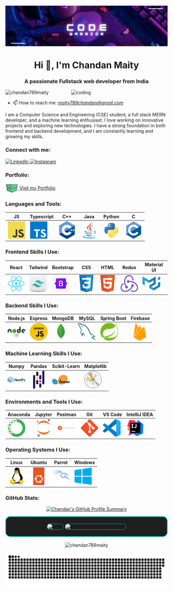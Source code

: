 ![logo](https://github.com/chandan789maity/chandan789maity/blob/main/1.png)
<h1 align="center">Hi 👋, I'm Chandan Maity</h1>
<h3 align="center">A passionate Fullstack web developer from India</h3>
<img align="right" alt="coding" width="300" src="https://github.com/chandan789maity/chandan789maity/blob/main/?size=626&ext=jpg&ga=GA1.1.1536215559.1703188933&semt=ais">

<p align="left"> <img src="https://komarev.com/ghpvc/?username=chandan789maity&label=Profile%20views&color=0e75b6&style=flat" alt="chandan789maity" /> </p>

- 📫 How to reach me: *maity789chandan@gmail.com*

I am a Computer Science and Engineering (CSE) student, a full stack MERN developer, and a machine learning enthusiast. I love working on innovative projects and exploring new technologies. I have a strong foundation in both frontend and backend development, and I am constantly learning and growing my skills.

<h3 align="left">Connect with me:</h3>
<p align="left">
  <a href="https://linkedin.com/in/chandan-maity-4b7643265/" target="blank">
    <img align="center" src="https://raw.githubusercontent.com/rahuldkjain/github-profile-readme-generator/master/src/images/icons/Social/linked-in-alt.svg" alt="LinkedIn" height="30" width="40"/>
  </a>
  <a href="https://instagram.com/chandan_maity_789/" target="blank">
    <img align="center" src="https://raw.githubusercontent.com/rahuldkjain/github-profile-readme-generator/master/src/images/icons/Social/instagram.svg" alt="Instagram" height="30" width="40"/>
  </a>
</p>

<h3 align="left">Portfolio:</h3>
<p align="left">
  <a href="https://portfolio-chandan-maity.vercel.app/" target="_blank" rel="noreferrer">
    <img align="center" src="https://raw.githubusercontent.com/devicons/devicon/master/icons/devicon/devicon-original.svg" alt="Portfolio" height="30" width="40" class="rounded-lg"/>
    Visit my Portfolio
  </a>
</p>

<h3 align="left">Languages and Tools:</h3>
<table>
  <thead>
    <tr>
      <th>JS</th>
      <th>Typescript</th>
      <th>C++</th>
      <th>Java</th>
      <th>Python</th>
      <th>C</th>
    </tr>
  </thead>
  <tbody>
    <tr>
      <td><img src="https://github.com/devicons/devicon/blob/master/icons/javascript/javascript-original.svg" title="JavaScript" alt="JavaScript" width="55" height="55"/></td>
      <td><img src="https://github.com/devicons/devicon/blob/master/icons/typescript/typescript-original.svg" title="Typescript" alt="Typescript" width="55" height="55"/></td>
      <td><img src="https://github.com/devicons/devicon/blob/master/icons/cplusplus/cplusplus-original.svg" title="C++" alt="C++" width="55" height="55"/></td>
      <td><img src="https://github.com/devicons/devicon/blob/master/icons/java/java-original.svg" title="Java" alt="Java" width="55" height="55"/></td>
      <td><img src="https://github.com/devicons/devicon/blob/master/icons/python/python-original.svg" title="Python" alt="Python" width="55" height="55"/></td>
      <td><img src="https://github.com/devicons/devicon/blob/master/icons/c/c-original.svg" title="C" alt="C" width="55" height="55"/></td>
    </tr>
  </tbody>
</table>

<h3 align="left">Frontend Skills I Use:</h3>
<table>
  <thead>
    <tr>
      <th>React</th>
      <th>Tailwind</th>
      <th>Bootstrap</th>
      <th>CSS</th>
      <th>HTML</th>
      <th>Redux</th>
      <th>Material UI</th>
    </tr>
  </thead>
  <tbody>
    <tr>
      <td><img src="https://github.com/devicons/devicon/blob/master/icons/react/react-original.svg" title="React" alt="React" width="55" height="55"/></td>
      <td><img src="https://github.com/chandan789maity/chandan789maity/blob/main/tailwind.png" title="Tailwind" alt="Tailwind" width="55" height="55"/></td>
      <td><img src="https://github.com/chandan789maity/chandan789maity/blob/main/boot.png" title="Bootstrap" alt="Bootstrap" width="55" height="55"/></td>
      <td><img src="https://github.com/devicons/devicon/blob/master/icons/css3/css3-original.svg" title="CSS" alt="CSS" width="55" height="55"/></td>
      <td><img src="https://github.com/devicons/devicon/blob/master/icons/html5/html5-original.svg" title="HTML" alt="HTML" width="55" height="55"/></td>
      <td><img src="https://github.com/devicons/devicon/blob/master/icons/redux/redux-original.svg" title="Redux" alt="Redux" width="55" height="55"/></td>
      <td><img src="https://github.com/devicons/devicon/blob/master/icons/materialui/materialui-original.svg" title="Material UI" alt="Material UI" width="55" height="55"/></td>
    </tr>
  </tbody>
</table>

<h3>Backend Skills I Use:</h3>
<table>
  <thead>
    <tr>
      <th>Node.js</th>
      <th>Express</th>
      <th>MongoDB</th>
      <th>MySQL</th>
      <th>Spring Boot</th>
      <th>Firebase</th>
    </tr>
  </thead>
  <tbody>
    <tr>
      <td><img src="https://github.com/devicons/devicon/blob/master/icons/nodejs/nodejs-original-wordmark.svg" title="NodeJS" alt="NodeJS" width="55" height="55"/></td>
      <td><img src="https://github.com/chandan789maity/chandan789maity/blob/main/express.png" title="Express" alt="Express" width="55" height="55"/></td>
      <td><img src="https://github.com/devicons/devicon/blob/master/icons/mongodb/mongodb-original.svg" title="MongoDB" alt="MongoDB" width="55" height="55"/></td>
      <td><img src="https://github.com/devicons/devicon/blob/master/icons/mysql/mysql-original.svg" title="MySQL" alt="MySQL" width="55" height="55"/></td>
      <td><img src="https://github.com/devicons/devicon/blob/master/icons/spring/spring-original.svg" title="Spring Boot" alt="Spring Boot" width="55" height="55"/></td>
      <td><img src="https://github.com/devicons/devicon/blob/master/icons/firebase/firebase-plain.svg" title="Firebase" alt="Firebase" width="55" height="55"/></td>
    </tr>
  </tbody>
</table>

<h3>Machine Learning Skills I Use:</h3>
<table>
  <thead>
    <tr>
      <th>Numpy</th>
      <th>Pandas</th>
      <th>Scikit-Learn</th>
      <th>Matplotlib</th>
    </tr>
  </thead>
  <tbody>
    <tr>
      <td><img src="https://github.com/devicons/devicon/blob/master/icons/numpy/numpy-original-wordmark.svg" title="Numpy" alt="Numpy" width="55" height="55"/></td>
      <td><img src="https://github.com/devicons/devicon/blob/master/icons/pandas/pandas-original.svg" title="Pandas" alt="Pandas" width="55" height="55"/></td>
      <td><img src="https://github.com/devicons/devicon/blob/master/icons/scikitlearn/scikitlearn-original.svg" title="Scikit-Learn" alt="Scikit-Learn" width="55" height="55"/></td>
      <td><img src="https://github.com/devicons/devicon/blob/master/icons/matplotlib/matplotlib-original.svg" title="Matplotlib" alt="Matplotlib" width="55" height="55"/></td>
    </tr>
  </tbody>
</table>

<div>
  <h3>Environments and Tools I Use:</h3>
  <table>
    <thead>
      <tr>
        <th>Anaconda</th>
        <th>Jupyter</th>
        <th>Postman</th>
        <th>Git</th>
        <th>VS Code</th>
        <th>IntelliJ IDEA</th>
      </tr>
    </thead>
    <tbody>
      <tr>
        <td><img src="https://github.com/devicons/devicon/blob/master/icons/anaconda/anaconda-original.svg" title="Anaconda" alt="Anaconda" width="55" height="55"/></td>
        <td><img src="https://github.com/devicons/devicon/blob/master/icons/jupyter/jupyter-original.svg" title="Jupyter" alt="Jupyter" width="55" height="55"/></td>
        <td><img src="https://github.com/devicons/devicon/blob/master/icons/postman/postman-original-wordmark.svg" title="Postman" alt="Postman" width="55" height="55"/></td>
        <td><img src="https://github.com/devicons/devicon/blob/master/icons/git/git-original.svg" title="Git" alt="Git" width="55" height="55"/></td>
        <td><img src="https://github.com/devicons/devicon/blob/master/icons/vscode/vscode-original.svg" title="VS Code" alt="VS Code" width="55" height="55"/></td>
        <td><img src="https://github.com/devicons/devicon/blob/master/icons/intellij/intellij-original.svg" title="IntelliJ IDEA" alt="IntelliJ IDEA" width="55" height="55"/></td>
      </tr>
    </tbody>
  </table>
</div>


  <h3>Operating Systems I Use:</h3>
  <table>
    <thead>
      <tr>
        <th>Linux</th>
        <th>Ubuntu</th>
        <th>Parrot</th>
        <th>Windows</th>
      </tr>
    </thead>
    <tbody>
      <tr>
       <td><img src="https://github.com/devicons/devicon/blob/master/icons/linux/linux-original.svg" title="Linux" alt="Linux" width="55" height="55"/></td>
        <td><img src="https://github.com/devicons/devicon/blob/master/icons/ubuntu/ubuntu-original.svg" title="Ubuntu" alt="Ubuntu" width="55" height="55"/></td>
        <td><img src="https://github.com/canaleal/devicon/blob/new-icon-kali-linux/icons/kalilinux/kalilinux-original-wordmark.svg" title="Parrot" alt="Parrot" width="55" height="55"/></td>
        <td><img src="https://github.com/devicons/devicon/blob/master/icons/windows8/windows8-original.svg" title="Windows" alt="Windows" width="55" height="55"/></td>
      </tr>
    </tbody>
  </table>
  
<div>
  <h3 align="left">GitHub Stats:</h3>
  <p align="center">
    <a href="https://github.com/chandan789maity">
      <img src="https://github-profile-summary-cards.vercel.app/api/cards/profile-details?username=chandan789maity&theme=monokai" alt="Chandan's GitHub Profile Summary" />
    </a>
  </p>
</div>
<!-- ----------- -->
<div align="center" style="background-color: #1e1e1e; padding: 20px; border-radius: 15px; border: 2px solid #00bfae;">
  <img align="center" src="http://github-profile-summary-cards.vercel.app/api/cards/stats?username=chandan789maity&theme=monokai" height="204em" alt="Stats" style="border-radius: 10px; border: 1px solid #00bfae;"/>
  <img align="center" src="http://github-profile-summary-cards.vercel.app/api/cards/most-commit-language?username=chandan789maity&theme=monokai&exclude=html,CSS,Jupyter%20Notebook" height="204em" alt="Most Commits Languages" style="border-radius: 10px; border: 1px solid #00bfae;"/>
</div>
<br>
<div id="header" align="center">
  <img src="https://github-readme-streak-stats.herokuapp.com/?user=chandan789maity&theme=monokai" alt="chandan789maity"/>
</div>

<!-- ---------------------- -->

<p align="center">
 <img width="1000" src="https://github.com/chandan789maity/chandan789maity/blob/main/github-snake.svg" alt="snake"/>
</p>

